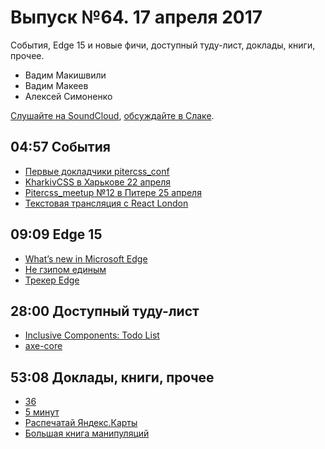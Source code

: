 # Выпуск №64. 17 апреля 2017

События, Edge 15 и новые фичи, доступный туду-лист, доклады, книги, прочее.

- Вадим Макишвили
- Вадим Макеев
- Алексей Симоненко

[Слушайте на SoundCloud](https://soundcloud.com/web-standards/episode-64), [обсуждайте в Слаке](https://web-standards.slack.com/messages/podcast/).

## 04:57 События

- [Первые докладчики pitercss_conf](https://pitercss.com/)
- [KharkivCSS в Харькове 22 апреля](http://kharkivcss.org/)
- [Pitercss_meetup №12 в Питере 25 апреля](https://pitercss.timepad.ru/event/457262/)
- [Текстовая трансляция с React London](https://github.com/web-standards-ru/web-standards-up/blob/master/2017-03-28_react-london.md)

## 09:09 Edge 15

- [What’s new in Microsoft Edge](https://blogs.windows.com/msedgedev/2017/04/11/introducing-edgehtml-15/)
- [Не гзипом единым](https://events.yandex.ru/lib/talks/3351/)
- [Трекер Edge](https://wpdev.uservoice.com/forums/257854-microsoft-edge-developer)

## 28:00 Доступный туду-лист

- [Inclusive Components: Todo List](https://inclusive-components.design/a-todo-list/)
- [axe-core](https://github.com/dequelabs/axe-core)

## 53:08 Доклады, книги, прочее

- [36](https://youtu.be/FxljIvLxUqQ)
- [5 минут](https://youtu.be/iBHr8gKc5L8)
- [Распечатай Яндекс.Карты](https://vimeo.com/74930902)
- [Большая книга манипуляций](http://www.ozon.ru/context/detail/id/138986302/)
